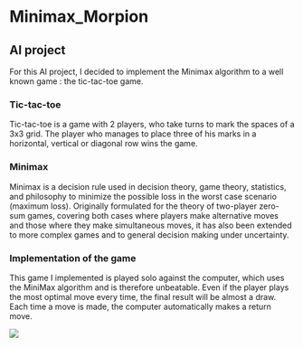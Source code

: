 # Minimax_Morpion

## AI project

For this AI project, I decided to implement the Minimax algorithm to a well known game : the tic-tac-toe game.

### Tic-tac-toe
Tic-tac-toe is a game with 2 players, who take turns to mark the spaces of a 3x3 grid. The player who manages to place three of his marks in a horizontal, vertical or diagonal row wins the game.

### Minimax

Minimax is a decision rule used in decision theory, game theory, statistics, and philosophy to minimize the possible loss in the worst case scenario (maximum loss). Originally formulated for the theory of two-player zero-sum games, covering both cases where players make alternative moves and those where they make simultaneous moves, it has also been extended to more complex games and to general decision making under uncertainty.

### Implementation of the game

This game I implemented is played solo against the computer, which uses the MiniMax algorithm and is therefore unbeatable. Even if the player plays the most optimal move every time, the final result will be almost a draw. Each time a move is made, the computer automatically makes a return move. 

![](Minimax_game.gif)
